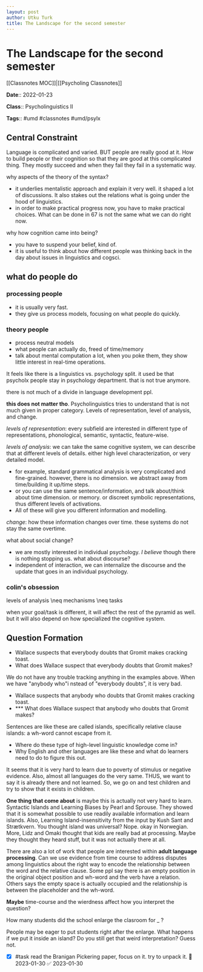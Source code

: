 ```yaml
---
layout: post
author: Utku Turk
title: The Landscape for the second semester
---
```


# The Landscape for the second semester

[[Classnotes MOC]]|[[Psycholing Classnotes]]

**Date**:: 2022-01-23

**Class**:: Psycholinguistics II

**Tags**:: #umd #classnotes  #umd/psylx

## Central Constraint

Language is complicated and varied. BUT people are really good at it. How to build people or their cognition so that they are good at this complicated thing. They mostly succeed and when they fail they fail in a systematic way.

why aspects of the theory of the syntax?
- it underlies mentalistic approach and explain it very well. it shaped a lot of discussions. It also stakes out the relations what is going under the hood of linguistics.
- in order to make practical progress now, you have to make practical choices. What can be done in 67 is not the same what we can do right now. 

why how cognition came into being?
- you have to suspend your belief, kind of. 
- it is useful to think about how different people was thinking back in the day about issues in linguistics and cogsci.

## what do people do

### processing people
- it is usually very fast. 
- they give us process models, focusing on what people do quickly.

### theory people
- process neutral models
- what people can actually do, freed of time/memory
- talk about mental computation a lot, when you poke them, they show little interest in real-time operations.

It feels like there is a linguistics vs. psychology split. it used be that psycholx people stay in psychology department. that is not true anymore. 

there is not much of a divide in language development ppl.

**this does not matter tho**. Psycholinguistics tries to understand that is not much given in proper category. Levels of representation, level of analysis, and change.

_levels of representation_: every subfield are interested in different type of representations, phonological, semantic, syntactic, feature-wise. 

*levels of analysis*: we can take the same cognitive system, we can describe that at different levels of details. either high level characterization, or very detailed model. 
- for example, standard grammatical analysis is very complicated and fine-grained. however, there is no dimension. we abstract away from time/building it up/time steps. 
- or you can use the same sentence/information, and talk about/think about time dimension. or memory. or discreet symbolic representations, thus different levels of activations. 
- All of these will give you different information and modelling.

_change_: how these information changes over time. these systems do not stay the same overtime. 

what about social change?
- we are mostly interested in individual psychology. _I believe_ though there is nothing stopping us.
what about discourse?
- independent of interaction, we can internalize the discourse and the update that goes in an individual psychology. 

### colin's obsession

levels of analysis \neq mechanisms \neq tasks

when your goal/task is different, it will affect the rest of the pyramid as well. but it will also depend on how specialized the cognitive system.


## Question Formation

- Wallace suspects that everybody doubts that Gromit makes cracking toast.
- What does Wallace suspect that everybody doubts that Gromit makes?

We do not have any trouble tracking anything in the examples above. When we have "anybody who"i nstead of "everybody doubts", it is very bad.

- Wallace suspects that anybody who doubts that Gromit makes cracking toast.
- *** What does Wallace suspect that anybody who doubts that Gromit makes?

Sentences are like these are called islands, specifically relative clause islands: a wh-word cannot escape from it.

- Where do these type of high-level linguistic knowledge come in?
- Why English and other languages are like these and what do learners need to do to figure this out. 

It seems that it is very hard to learn due to poverty of stimulus or negative evidence. Also, almost all languages do the very same. THUS, we want to say it is already there and not learned. So, we go on and test children and try to show that it exists in children.

**One thing that come about** is maybe this is actually not very hard to learn. Syntactic Islands and Learning Biases by Pearl and Sprouse. They showed that it is somewhat possible to use readily available information and learn islands. Also, Learning Island-insensitivity from the input by Kush Sant and Strætkvern. You thought island was universal? Nope. okay in Norwegian. More, Lidz and Omaki thought that kids are really bad at processing. Maybe they thought they heard stuff, but it was not actually there at all.

There are also a lot of work that people are interested within **adult language processing**. Can we use evidence from time course to address disputes among linguistics about the right way to encode the relationship between the word and the relative clause. Some ppl say there is an empty position in the original object position and wh-word and the verb have a relation. Others says the empty space is actually occupied and the relationship is between the placeholder and the wh-word. 

**Maybe** time-course and the wierdness affect how you interpret the question?

How many students did the school enlarge the clasroom for _ ?

People may be eager to put students right after the enlarge. What happens if we put it inside an island? Do you still get that weird interpretation? Guess not. 

- [x] #task read the Branigan Pickering paper, focus on it. try to unpack it. 📅 2023-01-30 ✅ 2023-01-30